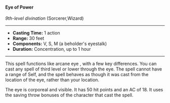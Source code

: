 #### Eye of Power
*9th-level divination* (Sorcerer,Wizard)
___
- **Casting Time:** 1 action
- **Range:** 30 feet
- **Components:** V, S, M (a beholder's eyestalk)
- **Duration:** Concentration, up to 1 hour
---
This spell functions like arcane eye , with a few key
differences. You can cast any spell of third level or
lower through the eye. The spell cannot have a
range of Self, and the spell behaves as though it was
cast from the location of the eye, rather than your
location.

The eye is corporeal and visible. It has 50 hit
points and an AC of 18. It uses the saving throw
bonuses of the character that cast the spell.
